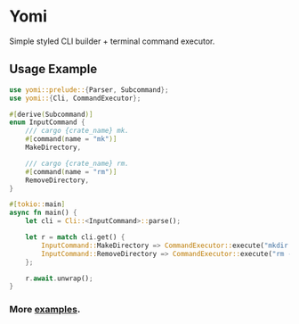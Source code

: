 # Yomi
Simple styled CLI builder + terminal command executor.

## Usage Example
```rust
use yomi::prelude::{Parser, Subcommand};
use yomi::{Cli, CommandExecutor};

#[derive(Subcommand)]
enum InputCommand {
    /// cargo {crate_name} mk.
    #[command(name = "mk")]
    MakeDirectory,

    /// cargo {crate_name} rm.
    #[command(name = "rm")]
    RemoveDirectory,
}

#[tokio::main]
async fn main() {
    let cli = Cli::<InputCommand>::parse();

    let r = match cli.get() {
        InputCommand::MakeDirectory => CommandExecutor::execute("mkdir random_directory"),
        InputCommand::RemoveDirectory => CommandExecutor::execute("rm -rf random_directory"),
    };

    r.await.unwrap();
}
```

### More [examples](https://github.com/dehwyy/yomi/tree/master/examples).

